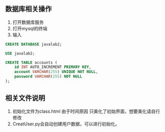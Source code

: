 ## 数据库相关操作
1. 打开数据库服务
2. 打开mysql的终端
3. 输入
```sql
CREATE DATABASE javalab2;

USE javalab2;

CREATE TABLE accounts (
    id INT AUTO_INCREMENT PRIMARY KEY,
    account VARCHAR(255) UNIQUE NOT NULL,
    password VARCHAR(255) NOT NULL
);
```
## 相关文件说明
1. 初始化文件为class.html 由于时间原因 只美化了初始界面，想要美化请自行修改
2. CreatUser.py会自动创建用户数据，可以进行初始化。